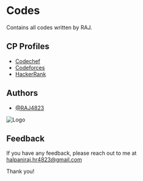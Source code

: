 
# Codes

Contains all codes written by RAJ. 


## CP Profiles

 - [Codechef](https://www.codechef.com/users/the_247)
 - [Codeforces](https://codeforces.com/profile/Raj_4)
 - [HackerRank](https://www.hackerrank.com/raj_4823)


## Authors

- [@RAJ4823](https://github.com/RAJ4823)


![Logo](https://rajhalpani.files.wordpress.com/2020/11/img_20200605_114002.jpg)


## Feedback

If you have any feedback, please reach out to me at halpaniraj.hr4823@gmail.com


Thank you!



